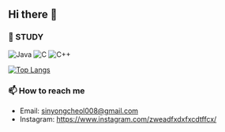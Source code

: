 ## Hi there 👋

<!--
**yongyong47/yongyong47** is a ✨ _special_ ✨ repository because its `README.md` (this file) appears on your GitHub profile.

Here are some ideas to get you started:

- 🔭 I’m currently working on ...
- 🌱 I’m currently learning ...
- 👯 I’m looking to collaborate on ...
- 🤔 I’m looking for help with ...
- 💬 Ask me about ...
- 📫 How to reach me: ...
- 😄 Pronouns: ...
- ⚡ Fun fact: ...
-->

### 🌱 STUDY

![Java](https://img.shields.io/badge/-Java-007396?style=flat-square&logo=Java&logoColor=white)
![C](https://img.shields.io/badge/-C-A8B9CC?style=flat-square&logo=C&logoColor=white)
![C++](https://img.shields.io/badge/-C++-00599C?style=flat-square&logo=C%2B%2B&logoColor=white)

[![Top Langs](https://github-readme-stats.vercel.app/api/top-langs/?username=yongyong47&layout=compact)](https://github.com/anuraghazra/github-readme-stats)

### 📫 How to reach me

- Email: sinyongcheol008@gmail.com
- Instagram: https://www.instagram.com/zweadfxdxfxcdtffcx/
